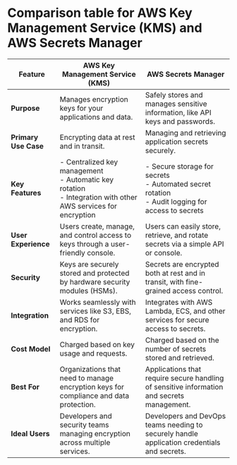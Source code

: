 # Comparison table for **AWS Key Management Service (KMS)** and **AWS Secrets Manager**


| Feature                      | AWS Key Management Service (KMS)                     | AWS Secrets Manager                                |
|------------------------------|-----------------------------------------------------|---------------------------------------------------|
| **Purpose**                  | Manages encryption keys for your applications and data. | Safely stores and manages sensitive information, like API keys and passwords. |
| **Primary Use Case**         | Encrypting data at rest and in transit.            | Managing and retrieving application secrets securely. |
| **Key Features**             | - Centralized key management<br>- Automatic key rotation<br>- Integration with other AWS services for encryption | - Secure storage for secrets<br>- Automated secret rotation<br>- Audit logging for access to secrets |
| **User Experience**          | Users create, manage, and control access to keys through a user-friendly console. | Users can easily store, retrieve, and rotate secrets via a simple API or console. |
| **Security**                 | Keys are securely stored and protected by hardware security modules (HSMs). | Secrets are encrypted both at rest and in transit, with fine-grained access control. |
| **Integration**              | Works seamlessly with services like S3, EBS, and RDS for encryption. | Integrates with AWS Lambda, ECS, and other services for secure access to secrets. |
| **Cost Model**               | Charged based on key usage and requests.           | Charged based on the number of secrets stored and retrieved. |
| **Best For**                 | Organizations that need to manage encryption keys for compliance and data protection. | Applications that require secure handling of sensitive information and secrets management. |
| **Ideal Users**              | Developers and security teams managing encryption across multiple services. | Developers and DevOps teams needing to securely handle application credentials and secrets. |


